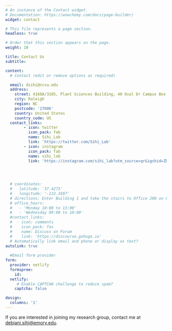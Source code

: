 ```yaml
---
# An instance of the Contact widget.
# Documentation: https://wowchemy.com/docs/page-builder/
widget: contact

# This file represents a page section.
headless: true

# Order that this section appears on the page.
weight: 10

title: Contact Us
subtitle:

content:
  # Contact (edit or remove options as required)

  email: dsihi@ncsu.edu
  address:
    street: 4168A/3105, Plant Sciences Building, 40 Oval Dr Campus Box 7825 
    city: Raleigh
    region: NC
    postcode: '27606'
    country: United States
    country_code: US
  contact_links:
        - icon: twitter
          icon_pack: fab
          name: Sihi_Lab
          link: 'https://twitter.com/Sihi_Lab'
        - icon: instagram
          icon_pack: fab
          name: sihi_lab
          link: 'https://instagram.com/sihi_lab?utm_source=qr&igshid=ZDc4ODBmNjlmNQ%3D%3D'


   
    
  # coordinates:
  #   latitude: '37.4275'
  #   longitude: '-122.1697'
  # directions: Enter Building 1 and take the stairs to Office 200 on Floor 2
  # office_hours:
  #   - 'Monday 10:00 to 13:00'
  #   - 'Wednesday 09:00 to 10:00'
  #contact_links:
  #  - icon: comments
  #    icon_pack: fas
  #    name: Discuss on Forum
  #    link: 'https://discourse.gohugo.io'
  # Automatically link email and phone or display as text?
autolink: true
  
  #Email form provider
form:
  provider: netlify
  formspree:
    id:
  netlify:
     # Enable CAPTCHA challenge to reduce spam?
    captcha: false

design:
  columns: '1'
---
```



If you are interested in joining my research group, contact me at debjani.sihi@emory.edu.
